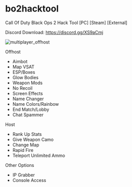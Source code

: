# bo2hacktool
Call Of Duty Black Ops 2 Hack Tool
[PC] [Steam] [External]

Discord Download: https://discord.gg/XS9aCmj

![multiplayer_offhost](https://github.com/BabyxSparklez/bo2hacktool/assets/80248376/a846bb32-0a5a-4523-812c-226e527e46a9)

Offhost
- Aimbot
- Map VSAT
- ESP/Boxes
- Glow Bodies
- Weapon Mods
- No Recoil
- Screen Effects
- Name Changer
- Name Colors/Rainbow
- End Match/Lobby
- Chat Spammer

Host
- Rank Up Stats
- Give Weapon Camo
- Change Map
- Rapid Fire
- Teleport
 Unlimited Ammo

Other Options
- IP Grabber
- Console Access
